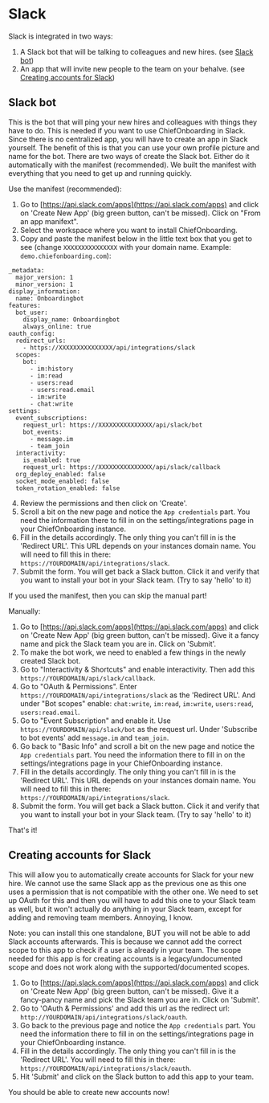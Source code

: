 # Slack

Slack is integrated in two ways:

1. A Slack bot that will be talking to colleagues and new hires. (see [Slack bot](#slack-bot))
2. An app that will invite new people to the team on your behalve. (see [Creating accounts for Slack](#creating-accounts-for-slack))

## Slack bot
This is the bot that will ping your new hires and colleagues with things they have to do. This is needed if you want to use ChiefOnboarding in Slack.
Since there is no centralized app, you will have to create an app in Slack yourself. The benefit of this is that you can use your own profile picture and name for the bot. 
There are two ways of create the Slack bot. Either do it automatically with the manifest (recommended). We built the manifest with everything that you need to get up and running quickly. 

Use the manifest (recommended):

1. Go to [https://api.slack.com/apps](https://api.slack.com/apps) and click on 'Create New App' (big green button, can't be missed). Click on "From an app manifext".
2. Select the workspace where you want to install ChiefOnboarding.
3. Copy and paste the manifest below in the little text box that you get to see (change `XXXXXXXXXXXXXXX` with your domain name. Example: `demo.chiefonboarding.com`):

```
_metadata:
  major_version: 1
  minor_version: 1
display_information:
  name: Onboardingbot
features:
  bot_user:
    display_name: Onboardingbot
    always_online: true
oauth_config:
  redirect_urls:
    - https://XXXXXXXXXXXXXXX/api/integrations/slack
  scopes:
    bot:
      - im:history
      - im:read
      - users:read
      - users:read.email
      - im:write
      - chat:write
settings:
  event_subscriptions:
    request_url: https://XXXXXXXXXXXXXXX/api/slack/bot
    bot_events:
      - message.im
      - team_join
  interactivity:
    is_enabled: true
    request_url: https://XXXXXXXXXXXXXXX/api/slack/callback
  org_deploy_enabled: false
  socket_mode_enabled: false
  token_rotation_enabled: false
```

4. Review the permissions and then click on 'Create'.
5. Scroll a bit on the new page and notice the `App credentials` part. You need the information there to fill in on the settings/integrations page in your ChiefOnboarding instance.
6. Fill in the details accordingly. The only thing you can't fill in is the 'Redirect URL'. This URL depends on your instances domain name. You will need to fill this in there: `https://YOURDOMAIN/api/integrations/slack`.
8. Submit the form. You will get back a Slack button. Click it and verify that you want to install your bot in your Slack team. (Try to say 'hello' to it)


If you used the manifest, then you can skip the manual part!

Manually:

1. Go to [https://api.slack.com/apps](https://api.slack.com/apps) and click on 'Create New App' (big green button, can't be missed). Give it a fancy name and pick the Slack team you are in. Click on 'Submit'.
2. To make the bot work, we need to enabled a few things in the newly created Slack bot.
3. Go to "Interactivity & Shortcuts" and enable interactivity. Then add this `https://YOURDOMAIN/api/slack/callback`.
4. Go to "OAuth & Permissions". Enter `https://YOURDOMAIN/api/integrations/slack` as the 'Redirect URL'. And under "Bot scopes" enable: `chat:write`, `im:read`, `im:write`, `users:read`, `users:read.email`.
5. Go to "Event Subscription" and enable it. Use `https://YOURDOMAIN/api/slack/bot` as the request url. Under 'Subscribe to bot events' add `message.im` and `team_join`.
6. Go back to "Basic Info" and scroll a bit on the new page and notice the `App credentials` part. You need the information there to fill in on the settings/integrations page in your ChiefOnboarding instance.
7. Fill in the details accordingly. The only thing you can't fill in is the 'Redirect URL'. This URL depends on your instances domain name. You will need to fill this in there: `https://YOURDOMAIN/api/integrations/slack`.
8. Submit the form. You will get back a Slack button. Click it and verify that you want to install your bot in your Slack team. (Try to say 'hello' to it)

That's it!

## Creating accounts for Slack
This will allow you to automatically create accounts for Slack for your new hire. We cannot use the same Slack app as the previous one as this one uses a permission that is not compatible with the other one.
We need to set up OAuth for this and then you will have to add this one to your Slack team as well, but it won't actually do anything in your Slack team, except for adding and removing team members. Annoying, I know.

Note: you can install this one standalone, BUT you will not be able to add Slack accounts afterwards. This is because we cannot add the correct scope to this app to check if a user is already in your team.
The scope needed for this app is for creating accounts is a legacy/undocumented scope and does not work along with the supported/documented scopes.

1. Go to [https://api.slack.com/apps](https://api.slack.com/apps) and click on 'Create New App' (big green button, can't be missed). Give it a fancy-pancy name and pick the Slack team you are in. Click on 'Submit'.
2. Go to 'OAuth & Permissions' and add this url as the redirect url: `http://YOURDOMAIN/api/integrations/slack/oauth`. 
2. Go back to the previous page and notice the `App credentials` part. You need the information there to fill in on the settings/integrations page in your ChiefOnboarding instance.
3. Fill in the details accordingly. The only thing you can't fill in is the 'Redirect URL'. You will need to fill this in there: `https://YOURDOMAIN/api/integrations/slack/oauth`.
4. Hit 'Submit' and click on the Slack button to add this app to your team.

You should be able to create new accounts now!
